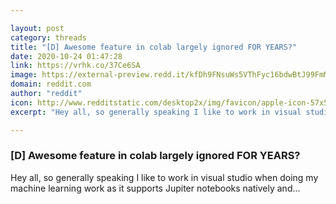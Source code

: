 ```yaml
---

layout: post
category: threads
title: "[D] Awesome feature in colab largely ignored FOR YEARS?"
date: 2020-10-24 01:47:28
link: https://vrhk.co/37Ce6SA
image: https://external-preview.redd.it/kfDh9FNsuWs5VThFyc16bdwBtJ99FmMWgOZYUyq7LPg.jpg?width=256&height=134.031413613&auto=webp&crop=256:134.031413613,smart&s=d49936f23d2e514586738c8f384b5d8bc76f252f
domain: reddit.com
author: "reddit"
icon: http://www.redditstatic.com/desktop2x/img/favicon/apple-icon-57x57.png
excerpt: "Hey all, so generally speaking I like to work in visual studio when doing my machine learning work as it supports Jupiter notebooks natively and..."

---
```


### [D] Awesome feature in colab largely ignored FOR YEARS?

Hey all, so generally speaking I like to work in visual studio when doing my machine learning work as it supports Jupiter notebooks natively and...